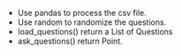 - Use pandas to process the csv file.
- Use random to randomize the questions.
- load_questions() return a List of Questions
- ask_questions() return Point.